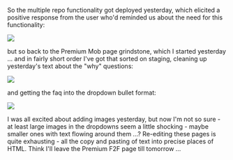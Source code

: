 So the multiple repo functionality got deployed yesterday, which elicited a positive response from the user who'd reminded us about the need for this functionality:

![](https://dl.dropboxusercontent.com/s/jsg8oz8pdjenbk4/Screenshot%202017-09-28%2009.32.02.png)

but so back to the Premium Mob page grindstone, which I started yesterday ... and in fairly short order I've got that sorted on staging, cleaning up yesterday's text about the "why" questions:

![](https://dl.dropboxusercontent.com/s/ry1bu60e7ea8qef/Screenshot%202017-09-28%2009.51.49.png?dl=1)

and getting the faq into the dropdown bullet format:

![](https://dl.dropboxusercontent.com/s/70dz9b00t4cc8pb/Screenshot%202017-09-28%2009.52.10.png)

I was all excited about adding images yesterday, but now I'm not so sure - at least large images in the dropdowns seem a little shocking - maybe smaller ones with text flowing around them ...?  Re-editing these pages is quite exhausting - all the copy and pasting of text into precise places of HTML.  Think I'll leave the Premium F2F page till tomorrow ...

